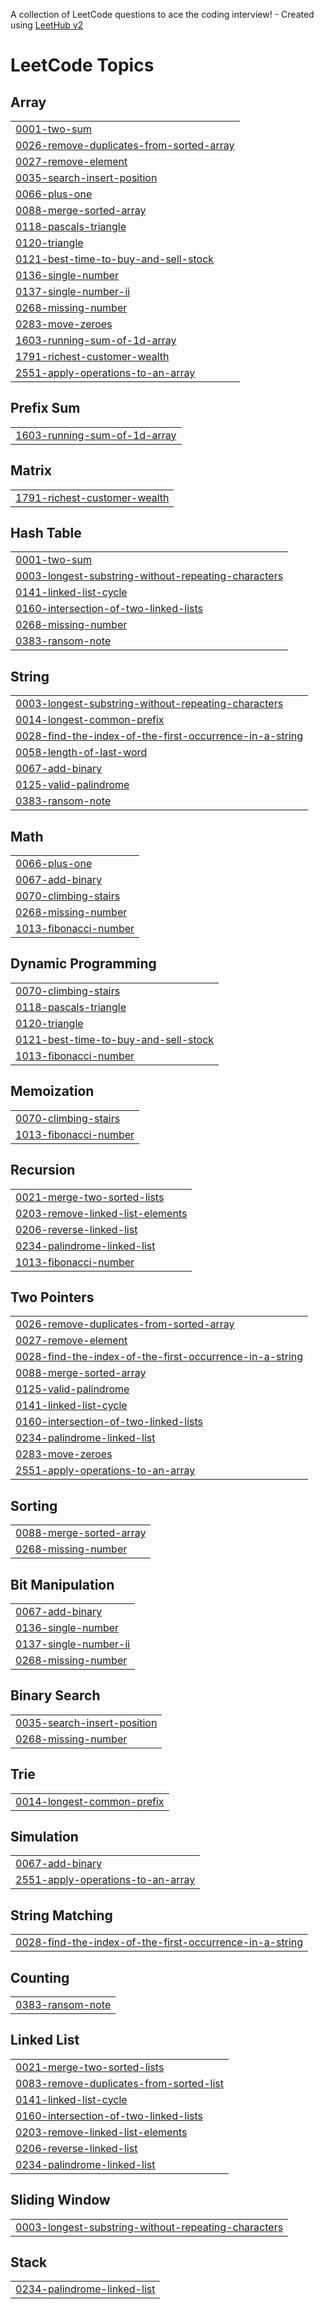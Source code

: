 A collection of LeetCode questions to ace the coding interview! - Created using [LeetHub v2](https://github.com/arunbhardwaj/LeetHub-2.0)
<!---LeetCode Topics Start-->
# LeetCode Topics
## Array
|  |
| ------- |
| [0001-two-sum](https://github.com/SirNotFunny/Leetcode-practices/tree/master/0001-two-sum) |
| [0026-remove-duplicates-from-sorted-array](https://github.com/SirNotFunny/Leetcode-practices/tree/master/0026-remove-duplicates-from-sorted-array) |
| [0027-remove-element](https://github.com/SirNotFunny/Leetcode-practices/tree/master/0027-remove-element) |
| [0035-search-insert-position](https://github.com/SirNotFunny/Leetcode-practices/tree/master/0035-search-insert-position) |
| [0066-plus-one](https://github.com/SirNotFunny/Leetcode-practices/tree/master/0066-plus-one) |
| [0088-merge-sorted-array](https://github.com/SirNotFunny/Leetcode-practices/tree/master/0088-merge-sorted-array) |
| [0118-pascals-triangle](https://github.com/SirNotFunny/Leetcode-practices/tree/master/0118-pascals-triangle) |
| [0120-triangle](https://github.com/SirNotFunny/Leetcode-practices/tree/master/0120-triangle) |
| [0121-best-time-to-buy-and-sell-stock](https://github.com/SirNotFunny/Leetcode-practices/tree/master/0121-best-time-to-buy-and-sell-stock) |
| [0136-single-number](https://github.com/SirNotFunny/Leetcode-practices/tree/master/0136-single-number) |
| [0137-single-number-ii](https://github.com/SirNotFunny/Leetcode-practices/tree/master/0137-single-number-ii) |
| [0268-missing-number](https://github.com/SirNotFunny/Leetcode-practices/tree/master/0268-missing-number) |
| [0283-move-zeroes](https://github.com/SirNotFunny/Leetcode-practices/tree/master/0283-move-zeroes) |
| [1603-running-sum-of-1d-array](https://github.com/SirNotFunny/Leetcode-practices/tree/master/1603-running-sum-of-1d-array) |
| [1791-richest-customer-wealth](https://github.com/SirNotFunny/Leetcode-practices/tree/master/1791-richest-customer-wealth) |
| [2551-apply-operations-to-an-array](https://github.com/SirNotFunny/Leetcode-practices/tree/master/2551-apply-operations-to-an-array) |
## Prefix Sum
|  |
| ------- |
| [1603-running-sum-of-1d-array](https://github.com/SirNotFunny/Leetcode-practices/tree/master/1603-running-sum-of-1d-array) |
## Matrix
|  |
| ------- |
| [1791-richest-customer-wealth](https://github.com/SirNotFunny/Leetcode-practices/tree/master/1791-richest-customer-wealth) |
## Hash Table
|  |
| ------- |
| [0001-two-sum](https://github.com/SirNotFunny/Leetcode-practices/tree/master/0001-two-sum) |
| [0003-longest-substring-without-repeating-characters](https://github.com/SirNotFunny/Leetcode-practices/tree/master/0003-longest-substring-without-repeating-characters) |
| [0141-linked-list-cycle](https://github.com/SirNotFunny/Leetcode-practices/tree/master/0141-linked-list-cycle) |
| [0160-intersection-of-two-linked-lists](https://github.com/SirNotFunny/Leetcode-practices/tree/master/0160-intersection-of-two-linked-lists) |
| [0268-missing-number](https://github.com/SirNotFunny/Leetcode-practices/tree/master/0268-missing-number) |
| [0383-ransom-note](https://github.com/SirNotFunny/Leetcode-practices/tree/master/0383-ransom-note) |
## String
|  |
| ------- |
| [0003-longest-substring-without-repeating-characters](https://github.com/SirNotFunny/Leetcode-practices/tree/master/0003-longest-substring-without-repeating-characters) |
| [0014-longest-common-prefix](https://github.com/SirNotFunny/Leetcode-practices/tree/master/0014-longest-common-prefix) |
| [0028-find-the-index-of-the-first-occurrence-in-a-string](https://github.com/SirNotFunny/Leetcode-practices/tree/master/0028-find-the-index-of-the-first-occurrence-in-a-string) |
| [0058-length-of-last-word](https://github.com/SirNotFunny/Leetcode-practices/tree/master/0058-length-of-last-word) |
| [0067-add-binary](https://github.com/SirNotFunny/Leetcode-practices/tree/master/0067-add-binary) |
| [0125-valid-palindrome](https://github.com/SirNotFunny/Leetcode-practices/tree/master/0125-valid-palindrome) |
| [0383-ransom-note](https://github.com/SirNotFunny/Leetcode-practices/tree/master/0383-ransom-note) |
## Math
|  |
| ------- |
| [0066-plus-one](https://github.com/SirNotFunny/Leetcode-practices/tree/master/0066-plus-one) |
| [0067-add-binary](https://github.com/SirNotFunny/Leetcode-practices/tree/master/0067-add-binary) |
| [0070-climbing-stairs](https://github.com/SirNotFunny/Leetcode-practices/tree/master/0070-climbing-stairs) |
| [0268-missing-number](https://github.com/SirNotFunny/Leetcode-practices/tree/master/0268-missing-number) |
| [1013-fibonacci-number](https://github.com/SirNotFunny/Leetcode-practices/tree/master/1013-fibonacci-number) |
## Dynamic Programming
|  |
| ------- |
| [0070-climbing-stairs](https://github.com/SirNotFunny/Leetcode-practices/tree/master/0070-climbing-stairs) |
| [0118-pascals-triangle](https://github.com/SirNotFunny/Leetcode-practices/tree/master/0118-pascals-triangle) |
| [0120-triangle](https://github.com/SirNotFunny/Leetcode-practices/tree/master/0120-triangle) |
| [0121-best-time-to-buy-and-sell-stock](https://github.com/SirNotFunny/Leetcode-practices/tree/master/0121-best-time-to-buy-and-sell-stock) |
| [1013-fibonacci-number](https://github.com/SirNotFunny/Leetcode-practices/tree/master/1013-fibonacci-number) |
## Memoization
|  |
| ------- |
| [0070-climbing-stairs](https://github.com/SirNotFunny/Leetcode-practices/tree/master/0070-climbing-stairs) |
| [1013-fibonacci-number](https://github.com/SirNotFunny/Leetcode-practices/tree/master/1013-fibonacci-number) |
## Recursion
|  |
| ------- |
| [0021-merge-two-sorted-lists](https://github.com/SirNotFunny/Leetcode-practices/tree/master/0021-merge-two-sorted-lists) |
| [0203-remove-linked-list-elements](https://github.com/SirNotFunny/Leetcode-practices/tree/master/0203-remove-linked-list-elements) |
| [0206-reverse-linked-list](https://github.com/SirNotFunny/Leetcode-practices/tree/master/0206-reverse-linked-list) |
| [0234-palindrome-linked-list](https://github.com/SirNotFunny/Leetcode-practices/tree/master/0234-palindrome-linked-list) |
| [1013-fibonacci-number](https://github.com/SirNotFunny/Leetcode-practices/tree/master/1013-fibonacci-number) |
## Two Pointers
|  |
| ------- |
| [0026-remove-duplicates-from-sorted-array](https://github.com/SirNotFunny/Leetcode-practices/tree/master/0026-remove-duplicates-from-sorted-array) |
| [0027-remove-element](https://github.com/SirNotFunny/Leetcode-practices/tree/master/0027-remove-element) |
| [0028-find-the-index-of-the-first-occurrence-in-a-string](https://github.com/SirNotFunny/Leetcode-practices/tree/master/0028-find-the-index-of-the-first-occurrence-in-a-string) |
| [0088-merge-sorted-array](https://github.com/SirNotFunny/Leetcode-practices/tree/master/0088-merge-sorted-array) |
| [0125-valid-palindrome](https://github.com/SirNotFunny/Leetcode-practices/tree/master/0125-valid-palindrome) |
| [0141-linked-list-cycle](https://github.com/SirNotFunny/Leetcode-practices/tree/master/0141-linked-list-cycle) |
| [0160-intersection-of-two-linked-lists](https://github.com/SirNotFunny/Leetcode-practices/tree/master/0160-intersection-of-two-linked-lists) |
| [0234-palindrome-linked-list](https://github.com/SirNotFunny/Leetcode-practices/tree/master/0234-palindrome-linked-list) |
| [0283-move-zeroes](https://github.com/SirNotFunny/Leetcode-practices/tree/master/0283-move-zeroes) |
| [2551-apply-operations-to-an-array](https://github.com/SirNotFunny/Leetcode-practices/tree/master/2551-apply-operations-to-an-array) |
## Sorting
|  |
| ------- |
| [0088-merge-sorted-array](https://github.com/SirNotFunny/Leetcode-practices/tree/master/0088-merge-sorted-array) |
| [0268-missing-number](https://github.com/SirNotFunny/Leetcode-practices/tree/master/0268-missing-number) |
## Bit Manipulation
|  |
| ------- |
| [0067-add-binary](https://github.com/SirNotFunny/Leetcode-practices/tree/master/0067-add-binary) |
| [0136-single-number](https://github.com/SirNotFunny/Leetcode-practices/tree/master/0136-single-number) |
| [0137-single-number-ii](https://github.com/SirNotFunny/Leetcode-practices/tree/master/0137-single-number-ii) |
| [0268-missing-number](https://github.com/SirNotFunny/Leetcode-practices/tree/master/0268-missing-number) |
## Binary Search
|  |
| ------- |
| [0035-search-insert-position](https://github.com/SirNotFunny/Leetcode-practices/tree/master/0035-search-insert-position) |
| [0268-missing-number](https://github.com/SirNotFunny/Leetcode-practices/tree/master/0268-missing-number) |
## Trie
|  |
| ------- |
| [0014-longest-common-prefix](https://github.com/SirNotFunny/Leetcode-practices/tree/master/0014-longest-common-prefix) |
## Simulation
|  |
| ------- |
| [0067-add-binary](https://github.com/SirNotFunny/Leetcode-practices/tree/master/0067-add-binary) |
| [2551-apply-operations-to-an-array](https://github.com/SirNotFunny/Leetcode-practices/tree/master/2551-apply-operations-to-an-array) |
## String Matching
|  |
| ------- |
| [0028-find-the-index-of-the-first-occurrence-in-a-string](https://github.com/SirNotFunny/Leetcode-practices/tree/master/0028-find-the-index-of-the-first-occurrence-in-a-string) |
## Counting
|  |
| ------- |
| [0383-ransom-note](https://github.com/SirNotFunny/Leetcode-practices/tree/master/0383-ransom-note) |
## Linked List
|  |
| ------- |
| [0021-merge-two-sorted-lists](https://github.com/SirNotFunny/Leetcode-practices/tree/master/0021-merge-two-sorted-lists) |
| [0083-remove-duplicates-from-sorted-list](https://github.com/SirNotFunny/Leetcode-practices/tree/master/0083-remove-duplicates-from-sorted-list) |
| [0141-linked-list-cycle](https://github.com/SirNotFunny/Leetcode-practices/tree/master/0141-linked-list-cycle) |
| [0160-intersection-of-two-linked-lists](https://github.com/SirNotFunny/Leetcode-practices/tree/master/0160-intersection-of-two-linked-lists) |
| [0203-remove-linked-list-elements](https://github.com/SirNotFunny/Leetcode-practices/tree/master/0203-remove-linked-list-elements) |
| [0206-reverse-linked-list](https://github.com/SirNotFunny/Leetcode-practices/tree/master/0206-reverse-linked-list) |
| [0234-palindrome-linked-list](https://github.com/SirNotFunny/Leetcode-practices/tree/master/0234-palindrome-linked-list) |
## Sliding Window
|  |
| ------- |
| [0003-longest-substring-without-repeating-characters](https://github.com/SirNotFunny/Leetcode-practices/tree/master/0003-longest-substring-without-repeating-characters) |
## Stack
|  |
| ------- |
| [0234-palindrome-linked-list](https://github.com/SirNotFunny/Leetcode-practices/tree/master/0234-palindrome-linked-list) |
<!---LeetCode Topics End-->